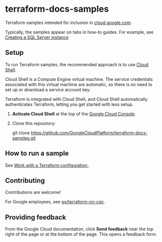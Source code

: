 # terraform-docs-samples

Terraform samples intended for inclusion in [cloud.google.com](https://cloud.google.com/).

Typically, the samples appear on tabs in how-to guides. For example, see
[Creating a SQL Server instance](https://cloud.google.com/compute/docs/instances/sql-server/creating-sql-server-instances#start_sql_instance)

## Setup

To run Terraform samples, the recommended approach is to use
[Cloud Shell](https://cloud.google.com/shell/docs/using-cloud-shell).

Cloud Shell is a Compute Engine virtual machine. The service credentials
associated with this virtual machine are automatic, so there is no need to
set up or download a service account key.

Terraform is integrated with Cloud Shell, and Cloud Shell automatically
authenticates Terraform, letting you get started with less setup.

1. **Activate Cloud Shell** at the top of the
   [Google Cloud Console](https://console.cloud.google.com/).

1. Clone this repository:

   git clone https://github.com/GoogleCloudPlatform/terraform-docs-samples.git

## How to run a sample

See [Work with a Terraform configuration ](https://cloud.google.com/docs/terraform/basic-commands).

## Contributing

Contributions are welcome!

For Google employees, see
[go/terraform-on-cgc](https://cloud.google.com/guides/authoring/terraform/).

## Providing feedback

From the Google Cloud documentation, click **Send feedback** near the top right
of the page or at the bottom of the page. This opens a feedback form.
